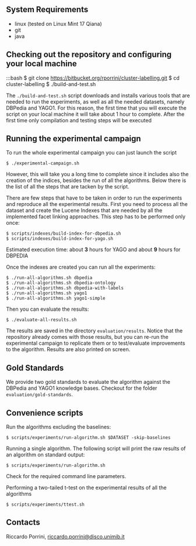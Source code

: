 ## System Requirements

* linux (tested on Linux Mint 17 Qiana)
* git
* java

## Checking out the repository and configuring your local machine

:::bash
$ git clone https://bitbucket.org/rporrini/cluster-labelling.git
$ cd cluster-labelling
$ ./build-and-test.sh

The ```./build-and-test.sh``` script downloads and installs various tools that are needed to run the experiments, as well as all the needed datasets, namely DBPedia and YAGO1. For this reason, the first time that you will execute the script on your local machine it will take about 1 hour to complete. After the first time only compilation and testing steps will be executed

## Running the experimental campaign

To run the whole experimental campaign you can just launch the script

```
$ ./experimental-campaign.sh
```

However, this will take you a long time to complete since it includes also the creation of the indices, besides the run of all the algorithms. Below there is the list of all the steps that are tacken by the script.

There are few steps that have to be taken in order to run the experiments and reproduce all the experimental results. First you need to process all the dataset and create the Lucene Indexes that are needed by all the implemented facet linking approaches. This step has to be performed only once:

```
$ scripts/indexes/build-index-for-dbpedia.sh
$ scripts/indexes/build-index-for-yago.sh
```
Estimated execution time: about __3__ hours for YAGO and about __9__ hours for DBPEDIA

Once the indexes are created you can run all the experiments:

```
$ ./run-all-algorithms.sh dbpedia
$ ./run-all-algorithms.sh dbpedia-ontology
$ ./run-all-algorithms.sh dbpedia-with-labels
$ ./run-all-algorithms.sh yago1
$ ./run-all-algorithms.sh yago1-simple
```

Then you can evaluate the results:

```
$ ./evaluate-all-results.sh
```

The results are saved in the directory ```evaluation/results```. Notice that the repository already comes with those results, but you can re-run the experimental campaign to replicate them or to test/evaluate improvements to the algorithm. Results are also printed on screen.

## Gold Standards

We provide two gold standards to evaluate the algorithm against the DBPedia and YAGO1 knowledge bases. Checkout for the folder ```evaluation/gold-standards```.

## Convenience scripts

Run the algorithms excluding the baselines:
```
$ scripts/experiments/run-algorithm.sh $DATASET -skip-baselines
``` 

Running a single algorithm. The following script will print the raw results of an algorithm on standard output:

```
$ scripts/experiments/run-algorithm.sh
``` 
Check for the required command line parameters.

Performing a two-tailed t-test on the experimental results of all the algorithms

```
$ scripts/experiments/ttest.sh
```

## Contacts

Riccardo Porrini, [riccardo.porrini@disco.unimib.it](mailto:riccardo.porrini@disco.unimib.it)

